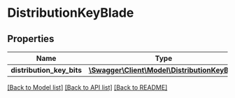 # DistributionKeyBlade

## Properties
Name | Type | Description | Notes
------------ | ------------- | ------------- | -------------
**distribution_key_bits** | [**\Swagger\Client\Model\DistributionKeyBit[]**](DistributionKeyBit.md) |  | [optional] 

[[Back to Model list]](../README.md#documentation-for-models) [[Back to API list]](../README.md#documentation-for-api-endpoints) [[Back to README]](../README.md)


